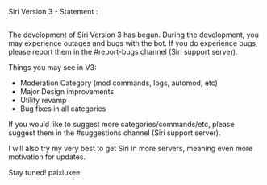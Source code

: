 Siri Version 3 - Statement :
##

The development of Siri Version 3 has begun. During the development, you may experience outages and bugs with the bot.
If you do experience bugs, please report them in the #report-bugs channel (Siri support server).

Things you may see in V3:
- Moderation Category (mod commands, logs, automod, etc)
- Major Design improvements
- Utility revamp
- Bug fixes in all categories

If you would like to suggest more categories/commands/etc, please suggest them in the #suggestions channel (Siri support server).

I will also try my very best to get Siri in more servers, meaning even more motivation for updates.

Stay tuned!
paixlukee
